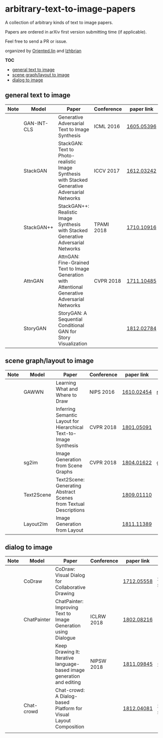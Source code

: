 # arbitrary-text-to-image-papers
A collection of arbitrary kinds of text to image papers.

Papers are ordered in arXiv first version submitting time (if applicable).

Feel free to send a PR or issue.

organized by [Oriented.lin](https://github.com/1400012780) and [lzhbrian](https://lzhbrian.me)



**TOC**

* [general text to image](#general-text-to-image)
* [scene graph/layout to image](#scene-graphlayout-to-image)
* [dialog to image](#dialog-to-image)



## general text to image

| Note | Model       | Paper                                                        | Conference | paper link                                     | code link                                                    |
| ---- | ----------- | ------------------------------------------------------------ | ---------- | ---------------------------------------------- | ------------------------------------------------------------ |
|      | GAN-INT-CLS | Generative Adversarial Text to Image Synthesis               | ICML 2016  | [1605.05396](https://arxiv.org/abs/1605.05396) | [reedscot/icml2016](https://github.com/reedscot/icml2016)    |
|      | StackGAN    | StackGAN: Text to Photo-realistic Image Synthesis with Stacked Generative Adversarial Networks | ICCV 2017  | [1612.03242](https://arxiv.org/abs/1612.03242) | [hanzhanggit/StackGAN](https://github.com/hanzhanggit/StackGAN) |
|      | StackGAN++  | StackGAN++: Realistic Image Synthesis with Stacked Generative Adversarial Networks | TPAMI 2018 | [1710.10916](https://arxiv.org/abs/1710.10916) | [hanzhanggit/StackGAN-v2](https://github.com/hanzhanggit/StackGAN-v2) |
|      | AttnGAN     | AttnGAN: Fine-Grained Text to Image Generation with Attentional Generative Adversarial Networks | CVPR 2018  | [1711.10485](https://arxiv.org/abs/1711.10485) | [taoxugit/AttnGAN](https://github.com/taoxugit/AttnGAN)      |
|      | StoryGAN    | StoryGAN: A Sequential Conditional GAN for Story Visualization |            | [1812.02784](https://arxiv.org/abs/1812.02784) |                                                              |



## scene graph/layout to image

| Note | Model      | Paper                                                        | Conference | paper link                                     | code link                                                 |
| ---- | ---------- | ------------------------------------------------------------ | ---------- | ---------------------------------------------- | --------------------------------------------------------- |
|      | GAWWN      | Learning What and Where to Draw                              | NIPS 2016  | [1610.02454](https://arxiv.org/abs/1610.02454) | [reedscot/nips2016](https://github.com/reedscot/nips2016) |
|      |            | Inferring Semantic Layout for Hierarchical Text-to-Image Synthesis | CVPR 2018  | [1801.05091](https://arxiv.org/abs/1801.05091) |                                                           |
|      | sg2im      | Image Generation from Scene Graphs                           | CVPR 2018  | [1804.01622](https://arxiv.org/abs/1804.01622) | [google/sg2im](https://github.com/google/sg2im)           |
|      | Text2Scene | Text2Scene: Generating Abstract Scenes from Textual Descriptions |            | [1809.01110](https://arxiv.org/abs/1809.01110) |                                                           |
|      | Layout2Im  | Image Generation from Layout                                 |            | [1811.11389](https://arxiv.org/abs/1811.11389) |                                                           |



## dialog to image

| Note | Model       | Paper                                                        | Conference | paper link                                     | code link                                                    |
| ---- | ----------- | ------------------------------------------------------------ | ---------- | ---------------------------------------------- | ------------------------------------------------------------ |
|      | CoDraw      | CoDraw: Visual Dialog for Collaborative Drawing              |            | [1712.05558](https://arxiv.org/abs/1712.05558) | [CoDraw dataset](https://github.com/facebookresearch/CoDraw) |
|      | ChatPainter | ChatPainter: Improving Text to Image Generation using Dialogue | ICLRW 2018 | [1802.08216](https://arxiv.org/abs/1802.08216) |                                                              |
|      |             | Keep Drawing It: Iterative language-based image generation and editing | NIPSW 2018 | [1811.09845](https://arxiv.org/abs/1811.09845) | [CLEVR dataset](https://github.com/facebookresearch/clevr-dataset-gen) |
|      | Chat-crowd  | Chat-crowd: A Dialog-based Platform for Visual Layout Composition |            | [1812.04081](https://arxiv.org/abs/1812.04081) | [uvavision/chat-crowd](https://github.com/uvavision/chat-crowd) |
|      |             |                                                              |            |                                                |                                                              |

